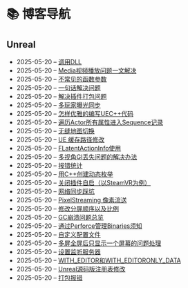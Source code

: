 # 📚 博客导航

## Unreal
- 2025-05-20 – [调用DLL](https://raw.githubusercontent.com/mengzhishanghun/mengzhishanghun/main/Blog/Unreal/%E8%B0%83%E7%94%A8DLL.md)
- 2025-05-20 – [Media视频播放问题一文解决](https://raw.githubusercontent.com/mengzhishanghun/mengzhishanghun/main/Blog/Unreal/Media%E8%A7%86%E9%A2%91%E6%92%AD%E6%94%BE%E9%97%AE%E9%A2%98%E4%B8%80%E6%96%87%E8%A7%A3%E5%86%B3.md)
- 2025-05-20 – [不常见的函数参数](https://raw.githubusercontent.com/mengzhishanghun/mengzhishanghun/main/Blog/Unreal/%E4%B8%8D%E5%B8%B8%E8%A7%81%E7%9A%84%E5%87%BD%E6%95%B0%E5%8F%82%E6%95%B0.md)
- 2025-05-20 – [一句话解决问题](https://raw.githubusercontent.com/mengzhishanghun/mengzhishanghun/main/Blog/Unreal/%E4%B8%80%E5%8F%A5%E8%AF%9D%E8%A7%A3%E5%86%B3%E9%97%AE%E9%A2%98.md)
- 2025-05-20 – [解决插件打包问题](https://raw.githubusercontent.com/mengzhishanghun/mengzhishanghun/main/Blog/Unreal/%E8%A7%A3%E5%86%B3%E6%8F%92%E4%BB%B6%E6%89%93%E5%8C%85%E9%97%AE%E9%A2%98.md)
- 2025-05-20 – [多玩家曝光同步](https://raw.githubusercontent.com/mengzhishanghun/mengzhishanghun/main/Blog/Unreal/%E5%A4%9A%E7%8E%A9%E5%AE%B6%E6%9B%9D%E5%85%89%E5%90%8C%E6%AD%A5.md)
- 2025-05-20 – [怎样优雅的编写UEC++代码](https://raw.githubusercontent.com/mengzhishanghun/mengzhishanghun/main/Blog/Unreal/%E6%80%8E%E6%A0%B7%E4%BC%98%E9%9B%85%E7%9A%84%E7%BC%96%E5%86%99UEC%2B%2B%E4%BB%A3%E7%A0%81.md)
- 2025-05-20 – [遍历Actor所有属性进入Sequence记录](https://raw.githubusercontent.com/mengzhishanghun/mengzhishanghun/main/Blog/Unreal/%E9%81%8D%E5%8E%86Actor%E6%89%80%E6%9C%89%E5%B1%9E%E6%80%A7%E8%BF%9B%E5%85%A5Sequence%E8%AE%B0%E5%BD%95.md)
- 2025-05-20 – [无缝地图切换](https://raw.githubusercontent.com/mengzhishanghun/mengzhishanghun/main/Blog/Unreal/%E6%97%A0%E7%BC%9D%E5%9C%B0%E5%9B%BE%E5%88%87%E6%8D%A2.md)
- 2025-05-20 – [UE 缓存路径修改](https://raw.githubusercontent.com/mengzhishanghun/mengzhishanghun/main/Blog/Unreal/UE%20%E7%BC%93%E5%AD%98%E8%B7%AF%E5%BE%84%E4%BF%AE%E6%94%B9.md)
- 2025-05-20 – [FLatentActionInfo使用](https://raw.githubusercontent.com/mengzhishanghun/mengzhishanghun/main/Blog/Unreal/FLatentActionInfo%E4%BD%BF%E7%94%A8.md)
- 2025-05-20 – [多视角GI丢失问题的解决办法](https://raw.githubusercontent.com/mengzhishanghun/mengzhishanghun/main/Blog/Unreal/%E5%A4%9A%E8%A7%86%E8%A7%92GI%E4%B8%A2%E5%A4%B1%E9%97%AE%E9%A2%98%E7%9A%84%E8%A7%A3%E5%86%B3%E5%8A%9E%E6%B3%95.md)
- 2025-05-20 – [报错统计](https://raw.githubusercontent.com/mengzhishanghun/mengzhishanghun/main/Blog/Unreal/%E6%8A%A5%E9%94%99%E7%BB%9F%E8%AE%A1.md)
- 2025-05-20 – [用C++创建动态枚举](https://raw.githubusercontent.com/mengzhishanghun/mengzhishanghun/main/Blog/Unreal/%E7%94%A8C%2B%2B%E5%88%9B%E5%BB%BA%E5%8A%A8%E6%80%81%E6%9E%9A%E4%B8%BE.md)
- 2025-05-20 – [关闭插件自启（以SteamVR为例）](https://raw.githubusercontent.com/mengzhishanghun/mengzhishanghun/main/Blog/Unreal/%E5%85%B3%E9%97%AD%E6%8F%92%E4%BB%B6%E8%87%AA%E5%90%AF%EF%BC%88%E4%BB%A5SteamVR%E4%B8%BA%E4%BE%8B%EF%BC%89.md)
- 2025-05-20 – [网络同步踩坑](https://raw.githubusercontent.com/mengzhishanghun/mengzhishanghun/main/Blog/Unreal/%E7%BD%91%E7%BB%9C%E5%90%8C%E6%AD%A5%E8%B8%A9%E5%9D%91.md)
- 2025-05-20 – [PixelStreaming 像素流送](https://raw.githubusercontent.com/mengzhishanghun/mengzhishanghun/main/Blog/Unreal/PixelStreaming%20%E5%83%8F%E7%B4%A0%E6%B5%81%E9%80%81.md)
- 2025-05-20 – [修改分屏顺序以及比例](https://raw.githubusercontent.com/mengzhishanghun/mengzhishanghun/main/Blog/Unreal/%E4%BF%AE%E6%94%B9%E5%88%86%E5%B1%8F%E9%A1%BA%E5%BA%8F%E4%BB%A5%E5%8F%8A%E6%AF%94%E4%BE%8B.md)
- 2025-05-20 – [GC崩溃问题总览](https://raw.githubusercontent.com/mengzhishanghun/mengzhishanghun/main/Blog/Unreal/GC%E5%B4%A9%E6%BA%83%E9%97%AE%E9%A2%98%E6%80%BB%E8%A7%88.md)
- 2025-05-20 – [通过Perforce管理Binaries须知](https://raw.githubusercontent.com/mengzhishanghun/mengzhishanghun/main/Blog/Unreal/%E9%80%9A%E8%BF%87Perforce%E7%AE%A1%E7%90%86Binaries%E9%A1%BB%E7%9F%A5.md)
- 2025-05-20 – [自定义配置文件](https://raw.githubusercontent.com/mengzhishanghun/mengzhishanghun/main/Blog/Unreal/%E8%87%AA%E5%AE%9A%E4%B9%89%E9%85%8D%E7%BD%AE%E6%96%87%E4%BB%B6.md)
- 2025-05-20 – [多屏全屏后只显示一个屏幕的问题处理](https://raw.githubusercontent.com/mengzhishanghun/mengzhishanghun/main/Blog/Unreal/%E5%A4%9A%E5%B1%8F%E5%85%A8%E5%B1%8F%E5%90%8E%E5%8F%AA%E6%98%BE%E7%A4%BA%E4%B8%80%E4%B8%AA%E5%B1%8F%E5%B9%95%E7%9A%84%E9%97%AE%E9%A2%98%E5%A4%84%E7%90%86.md)
- 2025-05-20 – [设置监听服务器](https://raw.githubusercontent.com/mengzhishanghun/mengzhishanghun/main/Blog/Unreal/%E8%AE%BE%E7%BD%AE%E7%9B%91%E5%90%AC%E6%9C%8D%E5%8A%A1%E5%99%A8.md)
- 2025-05-20 – [WITH_EDITOR和WITH_EDITORONLY_DATA](https://raw.githubusercontent.com/mengzhishanghun/mengzhishanghun/main/Blog/Unreal/WITH_EDITOR%E5%92%8CWITH_EDITORONLY_DATA.md)
- 2025-05-20 – [Unreal源码版注册表修改](https://raw.githubusercontent.com/mengzhishanghun/mengzhishanghun/main/Blog/Unreal/Unreal%E6%BA%90%E7%A0%81%E7%89%88%E6%B3%A8%E5%86%8C%E8%A1%A8%E4%BF%AE%E6%94%B9.md)
- 2025-05-20 – [打包报错](https://raw.githubusercontent.com/mengzhishanghun/mengzhishanghun/main/Blog/Unreal/%E6%89%93%E5%8C%85%E6%8A%A5%E9%94%99.md)
